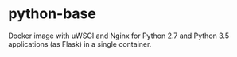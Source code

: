# python-base
Docker image with uWSGI and Nginx for Python 2.7 and Python 3.5 applications (as Flask) in a single container.
